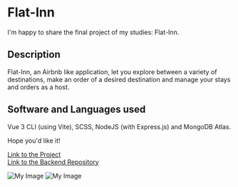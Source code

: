 # Flat-Inn

I'm happy to share the final project of my studies: Flat-Inn.

## Description

Flat-Inn, an Airbnb like application, let you explore between a variety of destinations, make an order of a desired destination and manage your stays and orders as a host.

## Software and Languages used

Vue 3 CLI (using Vite), SCSS, NodeJS (with Express.js) and MongoDB Atlas.

Hope you'd like it!

<a href="https://flat-inn-101.herokuapp.com/" target="blank">Link to the Project</a>
</br>
<a href="https://github.com/barakz13/flatinn-backend">Link to the Backend Repository</a>

![My Image](fifull.png)
![My Image](fimobile.jpeg)

